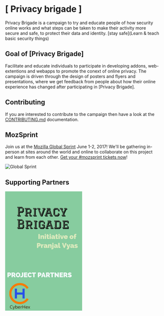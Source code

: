 # [ Privacy brigade ]

Privacy Brigade is a campaign to try and educate people of how security online works and what steps can be taken to make their activity more secure and safe, to protect their data and identity.
[stay safe](Learn & teach basic security things)

## Goal of [Privacy Brigade]

Facilitate and educate individuals to participate in developing addons, web-extentions and webapps to promote the conext of online privacy.
The campaign is driven through the design of posters and flyers and presentations, where we get feedback from people about how their online experience has changed after participating in [Privacy Brigade].

## Contributing

If you are interested to contribute to the campaign then have a look at the [CONTRIBUTING.md](CONTRIBUTING.md) documentation.

## MozSprint

Join us at the [Mozilla Global Sprint](http://mozilla.github.io/global-sprint/) June 1-2, 2017! We'll be gathering in-person at sites around the world and online to collaborate on this project and learn from each other. [Get your #mozsprint tickets now](http://mozilla.github.io/global-sprint/)!

![Global Sprint](https://cloud.githubusercontent.com/assets/617994/24632585/b2b07dcc-1892-11e7-91cf-f9e473187cf7.png)

## Supporting Partners
<img src="https://raw.githubusercontent.com/vyaspranjal33/images/master/pb.jpg" width="250">


